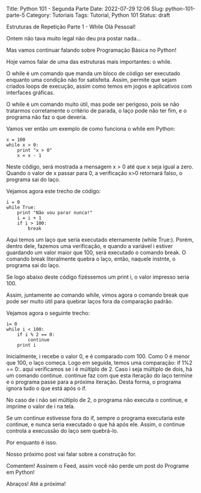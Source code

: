 Title: Python 101 - Segunda Parte
Date: 2022-07-29 12:06
Slug: python-101-parte-5
Category: Tutoriais
Tags: Tutorial, Python 101
Status: draft

Estruturas de Repetição Parte 1 - While
Olá Pessoal!

Ontem não tava muito legal não deu pra postar nada...

Mas vamos continuar falando sobre Programação Básica no Python!

Hoje vamos falar de uma das estruturas mais importantes: o while.



O while é um comando que manda um bloco de código ser executado enquanto uma condição não for satisfeita. Assim, permite que sejam criados loops de execução, assim como temos em jogos e aplicativos com interfaces gráficas.

O while é um comando muito útil, mas pode ser perigoso, pois se não tratarmos corretamente o critério de parada, o laço pode não ter fim, e o programa não faz o que deveria.

Vamos ver então um exemplo de como funciona o while em Python:

    x = 100
    while x > 0:
        print "x > 0"
        x = x - 1

Neste código, será mostrada a mensagem x > 0 até que x seja igual a zero. Quando o valor de x passar para 0, a verificação x>0 retornará falso, o programa sai do laço.

Vejamos agora este trecho de código:

    i = 0
    while True:
        print "Não vou parar nunca!"
        i = i + 1
        if i > 100:
            break

Aqui temos um laço que seria executado eternamente (while True:). Porém, dentro dele, fazemos uma verificação, e quando a variável i estiver guardando um valor maior que 100, será executado o comando break. O comando break literalmente quebra o laço, então, naquele instnte, o programa sai do laço.

Se logo abaixo deste código fizéssemos um print i, o valor impresso seria 100.

Assim, juntamente ao comando while, vimos agora o comando break que pode ser muito útil para quebrar laços fora da comparação padrão.

Vejamos agora o seguinte trecho:

    i= 0
    while i < 100:
        if i % 2 == 0:
            continue
        print i

Inicialmente, i recebe o valor 0, e é comparado com 100. Como 0 é menor que 100, o laço começa. Logo em seguida, temos uma comparação: if 1%2 == 0:. aqui verificamos se i é múltiplo de 2. Caso i seja múltiplo de dois, há um comando continue. continue faz com que esta iteração do laço termine e o programa passe para a próxima iteração. Desta forma, o programa ignora tudo o que está após o if.

No caso de i não sei múltiplo de 2, o programa não executa o continue, e imprime o valor de i na tela.

Se um continue estivesse fora do if, sempre o programa executaria este continue, e nunca seria executado o que há após ele. Assim, o continue controla a execussão do laço sem quebrá-lo.

Por enquanto é isso.

Nosso próximo post vai falar sobre a construção for.

Comentem!
Assinem o Feed, assim você não perde um post do Programe em Python!

Abraços!
Até a próxima!